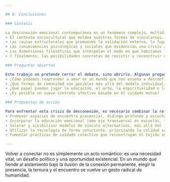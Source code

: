 ```yaml
---

## 8. Conclusiones

### Síntesis

La desconexión emocional contemporánea es un fenómeno complejo, multidimensional y profundamente humano. No se trata simplemente de una falta de contacto, sino de una erosión progresiva de la intimidad, el cuidado y el sentido del encuentro con el otro. A través de este análisis, hemos recorrido distintos niveles de comprensión
- El contexto sociocultural que moldea nuestras formas de vincularnos.
- Las causas estructurales que promueven la validación externa, la fugacidad y el miedo al compromiso.
- Las consecuencias psicológicas y sociales que evidencian una crisis afectiva global.
- Las dimensiones filosóficas que interpelan el modo en que habitamos la existencia.
- Y finalmente, las posibilidades concretas de resistir y reconstruir nuevas formas de relación más auténticas, conscientes y humanas.

### Preguntas abiertas

Este trabajo no pretende cerrar el debate, sino abrirlo. Algunas preguntas que quedan como horizontes para seguir pensando:
- ¿Cómo podemos reaprender a amar en un mundo que nos enseña a desconfiar?
- ¿Qué formas de comunidad son posibles más allá del modelo individualista?
- ¿Qué papel pueden jugar la educación, el arte, la espiritualidad o la tecnología en la reconstrucción del lazo humano?
- ¿Es posible un nuevo contrato afectivo basado en el cuidado mutuo?

### Propuestas de acción

Para enfrentar esta crisis de desconexión, es necesario combinar la reflexión crítica con la acción concreta. Algunas propuestas posibles:
- Promover espacios de encuentro presencial, diálogo profundo y escucha activa.
- Incorporar la educación emocional como eje transversal en escuelas, trabajos y comunidades.
- Valorar y visibilizar modelos de vínculo alternativos, más allá del ideal romántico tradicional.
- Utilizar la tecnología de forma consciente, priorizando la calidad sobre la cantidad de las interacciones.
- Fomentar prácticas de cuidado colectivo que reconstruyan el tejido social desde lo afectivo.

---
```


Volver a conectar no es simplemente un acto romántico: es una necesidad vital, un desafío político y una oportunidad existencial. En un mundo que tiende al aislamiento bajo la ilusión de la conexión permanente, elegir la presencia, la ternura y el encuentro se vuelve un gesto radical de humanidad.
